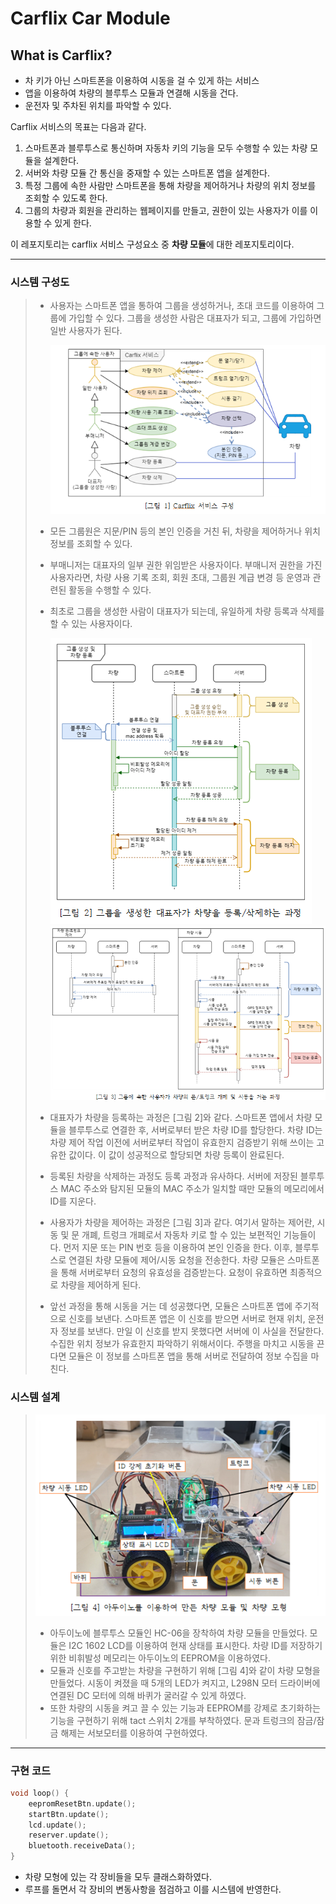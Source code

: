 Carflix Car Module
===
What is Carflix?
---

+ 차 키가 아닌 스마트폰을 이용하여 시동을 걸 수 있게 하는 서비스
+ 앱을 이용하여 차량의 블루투스 모듈과 연결해 시동을 건다.
+ 운전자 및 주차된 위치를 파악할 수 있다.

Carflix 서비스의 목표는 다음과 같다.

 1. 스마트폰과 블루투스로 통신하며 자동차 키의 기능을 모두 수행할 수 있는 차량 모듈을 설계한다.
 2. 서버와 차량 모듈 간 통신을 중재할 수 있는 스마트폰 앱을 설계한다.
 3. 특정 그룹에 속한 사람만 스마트폰을 통해 차량을 제어하거나 차량의 위치 정보를 조회할 수 있도록 한다. 
 4. 그룹의 차량과 회원을 관리하는 웹페이지를 만들고, 권한이 있는 사용자가 이를 이용할 수 있게 한다.

이 레포지토리는 carflix 서비스 구성요소 중 **차량 모듈**에 대한 레포지토리이다.

---

### 시스템 구성도
> * 사용자는 스마트폰 앱을 통하여 그룹을 생성하거나, 초대 코드를 이용하여 그룹에 가입할 수 있다. 그룹을 생성한 사람은 대표자가 되고, 그룹에 가입하면 일반 사용자가 된다.
> 
>   <img src="https://github.com/simjeehoon/src_repository/blob/master/CarflixArduino/master/service_composition.png?raw=true" title="서비스 구성" alt="service composition"></img><br/>
> 
> * 모든 그룹원은 지문/PIN 등의 본인 인증을 거친 뒤, 차량을 제어하거나 위치 정보를 조회할 수 있다. 
> * 부매니저는 대표자의 일부 권한 위임받은 사용자이다. 부매니저 권한을 가진 사용자라면, 차량 사용 기록 조회, 회원 초대, 그룹원 계급 변경 등 운영과 관련된 활동을 수행할 수 있다. 
> * 최초로 그룹을 생성한 사람이 대표자가 되는데, 유일하게 차량 등록과 삭제를 할 수 있는 사용자이다.
>
>   <img src="https://github.com/simjeehoon/src_repository/blob/master/CarflixArduino/master/group_registeration_step.png?raw=true" title="등록 과정" alt="register"></img><br/>
>   <img src="https://github.com/simjeehoon/src_repository/blob/master/CarflixArduino/master/door_step.png?raw=true" title="제어 및 시동" alt="control_step"></img><br/>
>
> * 대표자가 차량을 등록하는 과정은 [그림 2]와 같다. 스마트폰 앱에서 차량 모듈을 블루투스로 연결한 후, 서버로부터 받은 차량 ID를 할당한다. 차량 ID는 차량 제어 작업 이전에 서버로부터 작업이 유효한지 검증받기 위해 쓰이는 고유한 값이다. 이 값이 성공적으로 할당되면 차량 등록이 완료된다.
> * 등록된 차량을 삭제하는 과정도 등록 과정과 유사하다. 서버에 저장된 블루투스 MAC 주소와 탐지된 모듈의 MAC 주소가 일치할 때만 모듈의 메모리에서 ID를 지운다.
> * 사용자가 차량을 제어하는 과정은 [그림 3]과 같다. 여기서 말하는 제어란, 시동 및 문 개폐, 트렁크 개폐로서 자동차 키로 할 수 있는 보편적인 기능들이다. 먼저 지문 또는 PIN 번호 등을 이용하여 본인 인증을 한다. 이후, 블루투스로 연결된 차량 모듈에 제어/시동 요청을 전송한다. 차량 모듈은 스마트폰을 통해 서버로부터 요청의 유효성을 검증받는다. 요청이 유효하면 최종적으로 차량을 제어하게 된다.
> * 앞선 과정을 통해 시동을 거는 데 성공했다면, 모듈은 스마트폰 앱에 주기적으로 신호를 보낸다. 스마트폰 앱은 이 신호를 받으면 서버로 현재 위치, 운전자 정보를 보낸다. 만일 이 신호를 받지 못했다면 서버에 이 사실을 전달한다. 수집한 위치 정보가 유효한지 파악하기 위해서이다. 주행을 마치고 시동을 끈다면 모듈은 이 정보를 스마트폰 앱을 통해 서버로 전달하여 정보 수집을 마친다.


### 시스템 설계
> <img src="https://github.com/simjeehoon/src_repository/blob/master/CarflixArduino/master/car.png?raw=true" title="차량" alt="car"></img><br/>
> * 아두이노에 블루투스 모듈인 HC-06을 장착하여 차량 모듈을 만들었다. 모듈은 I2C 1602 LCD를 이용하여 현재 상태를 표시한다. 차량 ID를 저장하기 위한 비휘발성 메모리는 아두이노의 EEPROM을 이용하였다.
> * 모듈과 신호를 주고받는 차량을 구현하기 위해 [그림 4]와 같이 차량 모형을 만들었다. 시동이 켜졌을 때 5개의 LED가 켜지고, L298N 모터 드라이버에 연결된 DC 모터에 의해 바퀴가 굴러갈 수 있게 하였다. 
> * 또한 차량의 시동을 켜고 끌 수 있는 기능과 EEPROM를 강제로 초기화하는 기능을 구현하기 위해 tact 스위치 2개를 부착하였다. 문과 트렁크의 잠금/잠금 해제는 서보모터를 이용하여 구현하였다.

---

### 구현 코드
```c++
void loop() {
    eepromResetBtn.update();
    startBtn.update();
    lcd.update();
    reserver.update();
    bluetooth.receiveData();
}
```
* 차량 모형에 있는 각 장비들을 모두 클래스화하였다. 
* 루프를 돌면서 각 장비의 변동사항을 점검하고 이를 시스템에 반영한다.

